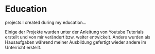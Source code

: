 # Education
projects I created during my education...


Einige der Projekte wurden unter der Anleitung von Youtube Tutorials erstellt und von mir verändert bzw. weiter entwickelt.
Andere wurden als Hausaufgaben während meiner Ausbildung gefertigt wieder andere im Unterricht erstellt.
